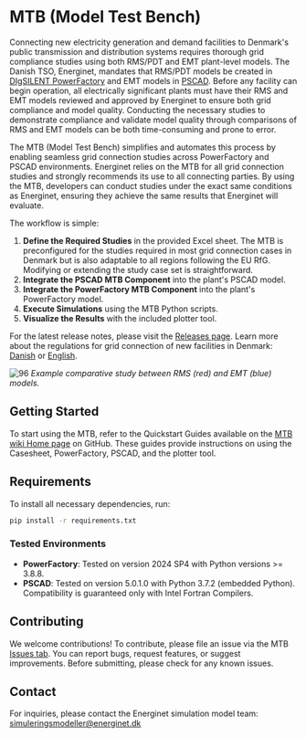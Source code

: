 
# MTB (Model Test Bench)

Connecting new electricity generation and demand facilities to Denmark's public transmission and distribution systems requires thorough grid compliance studies using both RMS/PDT and EMT plant-level models. The Danish TSO, Energinet, mandates that RMS/PDT models be created in [DIgSILENT PowerFactory](https://www.digsilent.de/en/powerfactory.html)  and EMT models in [PSCAD](https://www.pscad.com/). Before any facility can begin operation, all electrically significant plants must have their RMS and EMT models reviewed and approved by Energinet to ensure both grid compliance and model quality. Conducting the necessary studies to demonstrate compliance and validate model quality through comparisons of RMS and EMT models can be both time-consuming and prone to error.

The MTB (Model Test Bench) simplifies and automates this process by enabling seamless grid connection studies across PowerFactory and PSCAD environments. Energinet relies on the MTB for all grid connection studies and strongly recommends its use to all connecting parties. By using the MTB, developers can conduct studies under the exact same conditions as Energinet, ensuring they achieve the same results that Energinet will evaluate.

The workflow is simple:

1. **Define the Required Studies** in the provided Excel sheet. The MTB is preconfigured for the studies required in most grid connection cases in Denmark but is also adaptable to all regions following the EU RfG. Modifying or extending the study case set is straightforward.
2. **Integrate the PSCAD MTB Component** into the plant's PSCAD model.
3. **Integrate the PowerFactory MTB Component** into the plant's PowerFactory model.
4. **Execute Simulations** using the MTB Python scripts.
5. **Visualize the Results** with the included plotter tool.

For the latest release notes, please visit the [Releases page](https://github.com/Energinet-AIG/MTB/releases). Learn more about the regulations for grid connection of new facilities in Denmark: [Danish](https://energinet.dk/regler/el/nettilslutning) or [English](https://en.energinet.dk/electricity/rules-and-regulations/regulations-for-new-facilities).

![96](https://github.com/user-attachments/assets/6ce6746c-83b6-4d3f-a433-71c7ce5409de)
*Example comparative study between RMS (red) and EMT (blue) models.*
## Getting Started

To start using the MTB, refer to the Quickstart Guides available on the [MTB wiki Home page](https://github.com/Energinet-IG/MTB/wiki) on GitHub. These guides provide instructions on using the Casesheet, PowerFactory, PSCAD, and the plotter tool.

## Requirements

To install all necessary dependencies, run:

```bash
pip install -r requirements.txt
```

### Tested Environments

- **PowerFactory**: Tested on version 2024 SP4 with Python versions >= 3.8.8.
- **PSCAD**: Tested on version 5.0.1.0 with Python 3.7.2 (embedded Python). Compatibility is guaranteed only with Intel Fortran Compilers.

## Contributing

We welcome contributions! To contribute, please file an issue via the MTB [Issues tab](https://github.com/Energinet-AIG/MTB/issues). You can report bugs, request features, or suggest improvements. Before submitting, please check for any known issues.

## Contact

For inquiries, please contact the Energinet simulation model team: simuleringsmodeller@energinet.dk
